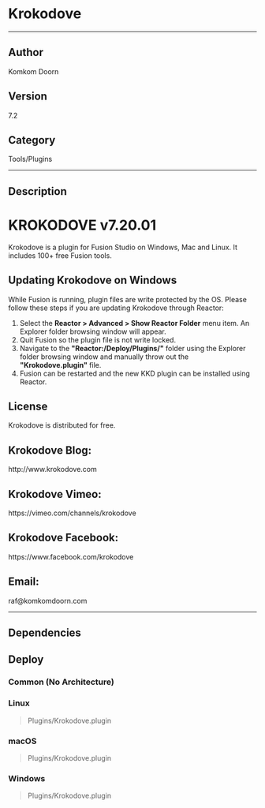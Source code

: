 # Krokodove
___

## Author
Komkom Doorn

## Version
7.2

## Category
Tools/Plugins

___

## Description
<h1>KROKODOVE v7.20.01</h1>

<p>Krokodove is a plugin for Fusion Studio on Windows, Mac and Linux. It includes 100+ free Fusion tools.</p>

<h2>Updating Krokodove on Windows</h2>

<p>While Fusion is running, plugin files are write protected by the OS. Please follow these steps if you are updating Krokodove through Reactor:</p>
<ol>
	<li>Select the <strong>Reactor > Advanced > Show Reactor Folder</strong> menu item. An Explorer folder browsing window will appear.</li>
	<li>Quit Fusion so the plugin file is not write locked.</li>
	<li>Navigate to the <strong>"Reactor:/Deploy/Plugins/"</strong> folder using the Explorer folder browsing window and manually throw out the <strong>"Krokodove.plugin"</strong> file.</li>
	<li>Fusion can be restarted and the new KKD plugin can be installed using Reactor.</li>
</ol>

<h2>License</h2>
<p>Krokodove is distributed for free.<br> 

<h2>Krokodove Blog:</h2>
<p>http://www.krokodove.com</p>

<h2>Krokodove Vimeo:</h2>
<p>https://vimeo.com/channels/krokodove</p>

<h2>Krokodove Facebook:</h2>
<p>https://www.facebook.com/krokodove</p>

<h2>Email:</h2>
<p>raf@komkomdoorn.com</p>

___

## Dependencies

## Deploy

### Common (No Architecture)


### Linux

> Plugins/Krokodove.plugin  

### macOS

> Plugins/Krokodove.plugin  

### Windows

> Plugins/Krokodove.plugin  
